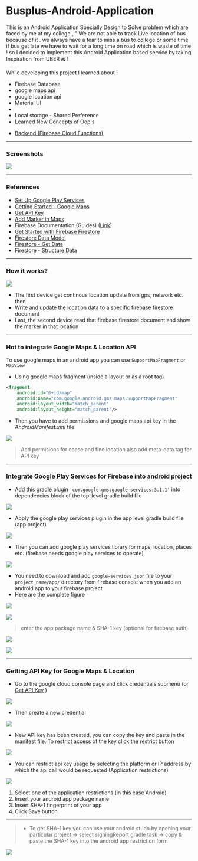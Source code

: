 # Busplus-Android-Application

This is an Android Application Specially Design to Solve problem which are faced by me at my college , " We are not able to track Live location of bus because of it . we always have a fear to miss a bus to college or some time if bus get late we have to wait for a long time on road which is waste of time ! so I decided to Implement this Android Application based service by taking Inspiration from UBER 🚘 ! 

While developing this project I learned about ! <ul><li>Firebase Database</li><li>google maps api</li><li> google location api</li> <li>Material UI <li/> <li> Local storage - Shared Preference </li>
	<li> Learned New Concepts of Oop's</li> </ul> 


- [Backend (Firebase Cloud Functions)](#)

***
### Screenshots
![](images/screenshots.jpg)


***
### References
- [Set Up Google Play Services](https://developers.google.com/android/guides/setup)
- [Getting Started - Google Maps](https://developers.google.com/maps/documentation/android-api/start)
- [Get API Key](https://developers.google.com/maps/documentation/android-api/signup)
- [Add Marker in Maps](https://developers.google.com/maps/documentation/android-api/map-with-marker)
- Firebase Documentation (Guides) ([Link](https://firebase.google.com/docs/guides/))
- [Get Started with Firebase Firestore](https://firebase.google.com/docs/firestore/quickstart)
- [Firestore Data Model](https://firebase.google.com/docs/firestore/data-model)
- [Firestore - Get Data](https://firebase.google.com/docs/firestore/query-data/get-data)
- [Firestore - Structure Data](https://firebase.google.com/docs/firestore/manage-data/structure-data)

***
### How it works?
![](images/hiw.png)

- The first device get continous location update from gps, network etc. then
- Write and update the location data to a specific firebase firestore document
- Last, the second device read that firebase firestore document and show the marker in that location


***
### Hot to integrate Google Maps & Location API
To use google maps in an android app you can use `SupportMapFragment` or `MapView`

- Using google maps fragment (inside a layout or as a root tag)
 
```xml
<fragment
	android:id="@+id/map"
	android:name="com.google.android.gms.maps.SupportMapFragment"
	android:layout_width="match_parent"
	android:layout_height="match_parent"/>
```

- Then you have to add permissions and google maps api key in the *AndroidManifest.xml* file

![](images/as_1.png)
> Add permisions for coase and fine location also add meta-data tag for API key

***
### Integrate Google Play Services for Firebase into android project
- Add this gradle plugin `'com.google.gms:google-services:3.1.1'` into dependencies block of the top-level gradle build file

![](images/gr_1.png)

- Apply the google play services plugin in the app level gradle build file (app project)

![](images/gr_2.png)

- Then you can add google play services library for maps, location, places etc. (firebase needs google play services to operate)

![](images/gr_3.png)

- You need to download and add `google-services.json` file to your `project_name/app/` directory from firebase console when you add an android app to your firebase project
- Here are the complete figure

![](images/fb_4.png)

![](images/fb_1.png)

> enter the app package name & SHA-1 key (optional for firebase auth)


![](images/fb_2.png)

![](images/fb_3.png)


***
### Getting API Key for Google Maps & Location
- Go to the google cloud console page and click credentials submenu (or [Get API Key](https://developers.google.com/maps/documentation/android-api/signup) )

![](images/ga_1.png)

- Then create a new credential


![](images/ga_2.png)


- New API key has been created, you can copy the key and paste in the manifest file. To restrict access of the key click the restrict button

![](images/ga_3.png)


- You can restrict api key usage by selecting the platform or IP address by which the api call would be requested (Application restrictions)

![](images/ga_4.png)

1. Select one of the application restrictions (in this case Android)
2. Insert your android app package name
3. Insert SHA-1 fingerprint of your app
4. Click Save button

___
> - To get SHA-1 key you can use your android studo by opening your particular project -> select signingReport gradle task -> copy & paste the SHA-1 key into the android app restriction form

![](images/as_2.png)
